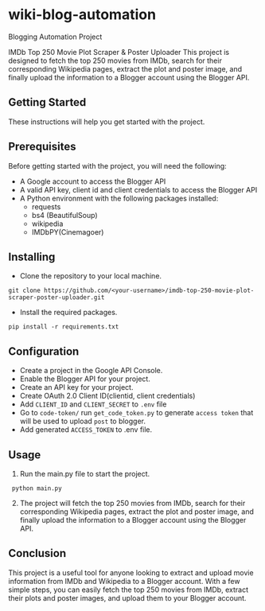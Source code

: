 # wiki-blog-automation
Blogging Automation Project

IMDb Top 250 Movie Plot Scraper & Poster Uploader
This project is designed to fetch the top 250 movies from IMDb, search for their corresponding Wikipedia pages, extract the plot and poster image, and finally upload the information to a Blogger account using the Blogger API.

## Getting Started
These instructions will help you get started with the project.

## Prerequisites

Before getting started with the project, you will need the following:

- A Google account to access the Blogger API
- A valid API key, client id and client credentials to access the Blogger API
- A Python environment with the following packages installed:
    - requests
    - bs4 (BeautifulSoup)
    - wikipedia
    - IMDbPY(Cinemagoer)



## Installing

- Clone the repository to your local machine.

`git clone https://github.com/<your-username>/imdb-top-250-movie-plot-scraper-poster-uploader.git`

- Install the required packages.

`pip install -r requirements.txt`


## Configuration

- Create a project in the Google API Console.
- Enable the Blogger API for your project.
- Create an API key for your project.
- Create OAuth 2.0 Client ID(clientid, client credentials)
- Add `CLIENT_ID` and `CLIENT_SECRET` to `.env` file
- Go to `code-token/` run `get_code_token.py` to generate `access token` that will be used to upload `post` to blogger.
- Add generated `ACCESS_TOKEN` to .env file.

## Usage

1. Run the main.py file to start the project.

` python main.py`


2. The project will fetch the top 250 movies from IMDb, search for their corresponding Wikipedia pages, extract the plot and poster image, and finally upload the information to a Blogger account using the Blogger API.


## Conclusion


This project is a useful tool for anyone looking to extract and upload movie information from IMDb and Wikipedia to a Blogger account. With a few simple steps, you can easily fetch the top 250 movies from IMDb, extract their plots and poster images, and upload them to your Blogger account.
